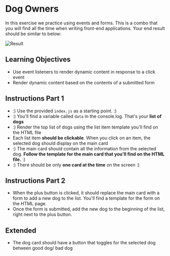 # Dog Owners

In this exercise we practice using events and forms. This is a combo that you will find all the time when writing front-end applications. Your end result should be similar to below:

![Result](dog_owner.gif)

## Learning Objectives
* Use event listeners to render dynamic content in response to a click event
* Render dynamic content based on the contents of a submitted form 

## Instructions Part 1
- :) Use the provided `index.js` as a starting point. :) 
- :) You'll find a variable called `data` in the console.log. That's your **list of dogs**
- :) Render the top list of dogs using the list item template you'll find on the HTML file
- Each list item **should be clickable**. When you click on an item, the selected dog should display on the main card
- :) The main card should contain all the information from the selected dog. **Follow the template for the main card that you'll find on the HTML file.** :) 
- :) There should be only **one card at the time** on the screen :) 

## Instructions Part 2
- When the plus button is clicked, it should replace the main card with a form to add a new dog to the list. You'll find a template for the form on the HTML page. 
- Once the form is submitted, add the new dog to the beginning of the list, right next to the plus button.

## Extended
- The dog card should have a button that toggles for the selected dog between good dog/ bad dog

